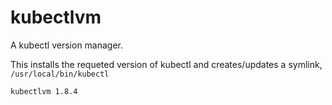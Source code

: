 # kubectlvm

A kubectl version manager.

This installs the requeted version of kubectl and creates/updates a symlink, `/usr/local/bin/kubectl`

```bash
kubectlvm 1.8.4
```
